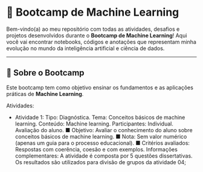 # 🤖 Bootcamp de Machine Learning

Bem-vindo(a) ao meu repositório com todas as atividades, desafios e projetos desenvolvidos durante o **Bootcamp de Machine Learning**! Aqui você vai encontrar notebooks, códigos e anotações que representam minha evolução no mundo da inteligência artificial e ciência de dados.

---

## 🚀 Sobre o Bootcamp

Este bootcamp tem como objetivo ensinar os fundamentos e as aplicações práticas de **Machine Learning**. 

Atividades:
  - Atividade 1:
      Tipo: Diagnóstica.
      Tema: Conceitos básicos de machine learning.
      Conteúdo: Machine learning.
      Participantes: Individual.
      Avaliação do aluno.
          ■ Objetivo: Avaliar o conhecimento do aluno sobre conceitos básicos de machine learning.
          ■ Nota: Sem valor numérico (apenas um guia para o processo educacional).
          ■ Critérios avaliados: Respostas com coerência, coesão e com exemplos.
      Informações complementares: A atividade é composta por 5 questões dissertativas. Os resultados são utilizados para divisão de grupos da atividade 04;


 
